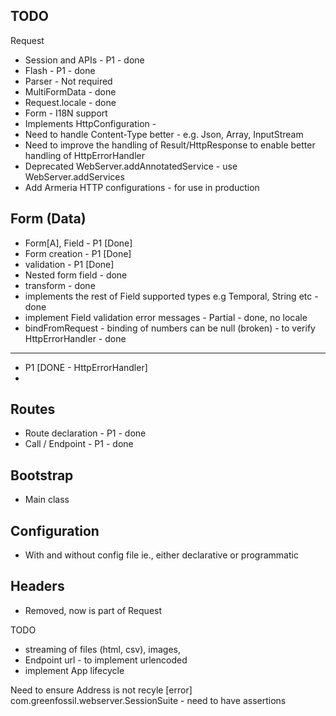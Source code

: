 TODO 
---
Request
+ Session and APIs - P1 - done
+ Flash - P1 - done
+ Parser - Not required
+ MultiFormData - done
+ Request.locale - done
+ Form - I18N support
+ Implements HttpConfiguration -
+ Need to handle Content-Type better - e.g. Json, Array, InputStream
+ Need to improve the handling of Result/HttpResponse to enable better handling of HttpErrorHandler
+ Deprecated WebServer.addAnnotatedService - use WebServer.addServices
+ Add Armeria HTTP configurations - for use in production

Form (Data)
---
+ Form[A], Field - P1 [Done]
+ Form creation - P1 [Done]
+ validation - P1  [Done]
+ Nested form field - done
+ transform - done
+ implements the rest of Field supported types e.g Temporal, String etc - done
+ implement Field validation error messages - Partial - done, no locale
+ bindFromRequest - binding of numbers can be null (broken) - to verify
HttpErrorHandler - done
---
+ P1 [DONE - HttpErrorHandler]
+ 
Routes
---
+ Route declaration - P1 - done
+ Call / Endpoint - P1 - done


Bootstrap
---
+ Main class

Configuration
---
+ With and without config file ie., either declarative or programmatic


Headers
---
+ Removed, now is part of Request

TODO
+ streaming of files (html, csv), images, 
+ Endpoint url - to implement urlencoded
+ implement App lifecycle

Need to ensure Address is not recyle
[error] 	com.greenfossil.webserver.SessionSuite - need to have assertions

